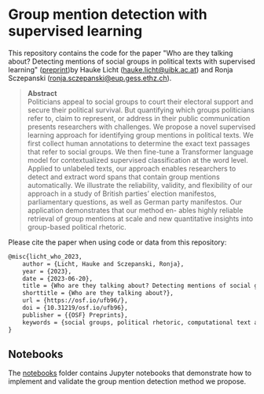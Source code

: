 # Group mention detection with supervised learning


This repository contains the code for the paper "Who are they talking about? Detecting mentions of social groups in political texts with supervised learning" ([preprint]([ufb96](https://osf.io/ufb96/)))by Hauke Licht (hauke.licht@uibk.ac.at) and Ronja Sczepanski (ronja.sczepanski@eup.gess.ethz.ch).

> **Abstract**\
> Politicians appeal to social groups to court their electoral support and secure their political survival. But quantifying which groups politicians refer to, claim to represent, or address in their public communication presents researchers with challenges. We propose a novel supervised learning approach for identifying group mentions in political texts. We first collect human annotations to determine the exact text passages that refer to social groups. We then fine-tune a Transformer language model for contextualized supervised classification at the word level. Applied to unlabeled texts, our approach enables researchers to detect and extract word spans that contain group mentions automatically. We illustrate the reliability, validity, and flexibility of our approach in a study of British parties’ election manifestos, parliamentary questions, as well as German party manifestos. Our application demonstrates that our method en- ables highly reliable retrieval of group mentions at scale and new quantitative insights into group-based political rhetoric.


Please cite the paper when using code or data from this repository:

```latex
@misc{licht_who_2023,
	author = {Licht, Hauke and Sczepanski, Ronja},
	year = {2023},
	date = {2023-06-20},
	title = {Who are they talking about? Detecting mentions of social groups in political texts with supervised learning},
	shorttitle = {Who are they talking about?},
	url = {https://osf.io/ufb96/},
	doi = {10.31219/osf.io/ufb96},
	publisher = {{OSF} Preprints},
	keywords = {social groups, political rhetoric, computational text analysis, supervised classification}
}
```

## Notebooks

The [notebooks](/notebooks) folder contains Jupyter notebooks that demonstrate how to implement and validate the group mention detection method we propose.
